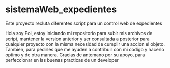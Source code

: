 # sistemaWeb_expedientes
Este proyecto recluta diferentes script para un control web de expedientes

Hola soy Pol, estoy iniciando mi repositorio para subir mis archivos de script, mantener la version anterior y ser consultada a posterior para cualquier proyecto con la misma necesidad de cumplir una accion el objeto. Tambien, para pedirles que me ayuden a contribuir con mi codigo y hacerlo optimo y de otra manera. 
Gracias de antemano por su apoyo, para perfeccionar en las buenas practicas de un developer
